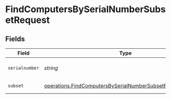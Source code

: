 # FindComputersBySerialNumberSubsetRequest


## Fields

| Field                                                                                                                                             | Type                                                                                                                                              | Required                                                                                                                                          | Description                                                                                                                                       |
| ------------------------------------------------------------------------------------------------------------------------------------------------- | ------------------------------------------------------------------------------------------------------------------------------------------------- | ------------------------------------------------------------------------------------------------------------------------------------------------- | ------------------------------------------------------------------------------------------------------------------------------------------------- |
| `serialnumber`                                                                                                                                    | *string*                                                                                                                                          | :heavy_check_mark:                                                                                                                                | Serial number to filter by                                                                                                                        |
| `subset`                                                                                                                                          | [operations.FindComputersBySerialNumberSubsetPathParamSubset](../../../sdk/models/operations/findcomputersbyserialnumbersubsetpathparamsubset.md) | :heavy_check_mark:                                                                                                                                | Subset to filter by                                                                                                                               |
